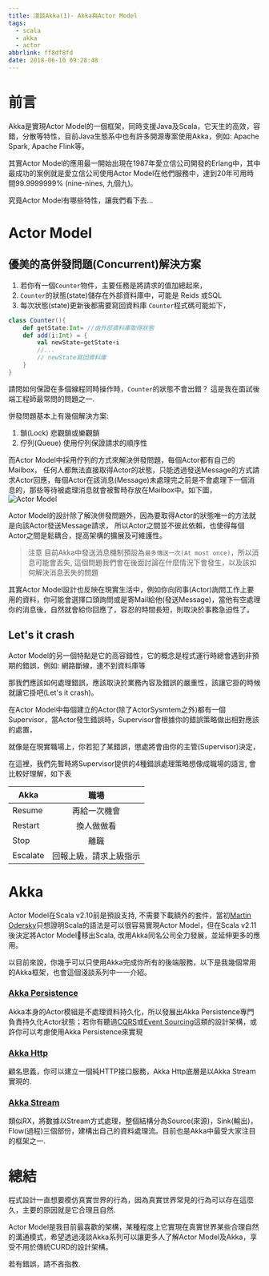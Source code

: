 ```yaml
---
title: 淺談Akka(1)- Akka與Actor Model
tags:
  - scala
  - akka
  - actor
abbrlink: ff8df8fd
date: 2018-06-10 09:28:48
---
```

# 前言
Akka是實現Actor Model的一個框架，同時支援Java及Scala，它天生的高效，容錯，分散等特性，目前Java生態系中也有許多開源專案使用Akka，例如: Apache Spark, Apache Flink等。

其實Actor Model的應用最一開始出現在1987年愛立信公司開發的Erlang中，其中最成功的案例就是愛立信公司使用Actor Model在他們服務中，達到20年可用時間99.9999999% (nine-nines, 九個九)。

究竟Actor Model有哪些特性，讓我們看下去...

# Actor Model
## 優美的高併發問題(Concurrent)解決方案

1. 若你有一個`Counter`物件，主要任務是將請求的值加總起來，
1. `Counter`的狀態(state)儲存在外部資料庫中，可能是 Reids 或SQL
1. 每次狀態(state)更新後都需要寫回資料庫
`Counter`程式碼可能如下，
```scala
class Counter(){
    def getState:Int= //由外部資料庫取得狀態
    def add(i:Int) = {
        val newState=getState+i
        //...
        // newState寫回資料庫
    }
}
```
請問如何保證在多個線程同時操作時，`Counter`的狀態不會出錯？
這是我在面試後端工程師最常問的問題之一.

併發問題基本上有幾個解決方案:
1. 鎖(Lock)
    悲觀鎖或樂觀鎖
1. 佇列(Queue)
    使用佇列保證請求的順序性

而Actor Model中採用佇列的方式來解決併發問題，每個Actor都有自己的Mailbox，
任何人都無法直接取得Actor的狀態，只能透過發送Message的方式請求Actor回應，每個Actor在該消息(Message)未處理完之前是不會處理下一個消息的，那些等待被處理消息就會被暫時存放在Mailbox中。如下圖，
![Actor Model](https://blog.scottlogic.com/rdoyle/assets/ActorModel.png)

Actor Model的設計除了解決併發問題外，因為要取得Actor的狀態唯一的方法就是向該Actor發送Message請求，
所以Actor之間並不彼此依賴，也使得每個Actor之間是鬆耦合，提高架構的擴展及可維護性。


> 注意
> 目前Akka中發送消息機制預設為`最多傳送一次(At most once)`，所以消息可能會丟失, 這個問題我們會在後面討論在什麼情況下會發生，以及該如何解決消息丟失的問題

其實Actor Model設計也反映在現實生活中，例如你向同事(Actor)詢問工作上要用的資料，你可能會選擇口頭詢問或是寄Mail給他(發送Message)，當他有空處理你的消息後，自然就會給你回應了，容忍的時間長短，則取決於事務急迫性了。

## Let's it crash
Actor Model的另一個特點是它的高容錯性，它的概念是程式運行時總會遇到非預期的錯誤，例如: 網路斷線，連不到資料庫等

那我們應該如何處理錯誤，應該取決於業務內容及錯誤的嚴重性，該讓它掛的時候就讓它掛吧(Let's it crash)。

在Actor Model中每個建立的Actor(除了ActorSysmtem之外)都有一個Supervisor，當Actor發生錯誤時，Supervisor會根據你的錯誤策略做出相對應該的處置，

就像是在現實職場上，你若犯了某錯誤，懲處將會由你的主管(Supervisor)決定，

在這裡，我們先暫時將Supervisor提供的4種錯誤處理策略想像成職場的語言, 會比較好理解，如下表

| Akka        | 職場           | 
| ------------- |:-------------:| 
| Resume      | 再給一次機會 | 
| Restart    | 換人做做看      |  
| Stop | 離職| 
| Escalate | 回報上級，請求上級指示| 

# Akka
Actor Model在Scala v2.10前是預設支持, 不需要下載額外的套件，當初[Martin Odersky](https://twitter.com/odersky)只想證明Scala的語法是可以很容易實現Actor Model，但在Scala v2.11後決定將Actor Model移出Scala, 改用Akka同名公司全力發展，並延伸更多的應用。

以目前來說，你幾乎可以只使用Akka完成你所有的後端服務，以下是我幾個常用的Akka框架，也會這個淺談系列中一一介紹。

### [Akka Persistence](https://doc.akka.io/docs/akka/2.5/persistence.html)
Akka本身的Actor模組是不處理資料持久化，所以發展出Akka Persistence專門負責持久化Actor狀態；若你有聽過[CQRS](https://martinfowler.com/bliki/CQRS.html)或[Event Sourcing](https://martinfowler.com/eaaDev/EventSourcing.html)這類的設計架構，或許你可以考慮使用Akka Persistence來實現

### [Akka Http](https://doc.akka.io/docs/akka-http/current/?language=scala)
顧名思義，你可以建立一個純HTTP接口服務，Akka Http底層是以Akka Stream實現的.

### [Akka Stream](https://doc.akka.io/docs/akka/2.5/stream/index.html)
類似RX，將數據以Stream方式處理，整個結構分為Source(來源)，Sink(輸出)，Flow(過程)三個部份，建構出自己的資料處理流。目前也是Akka中最受大家注目的框架之一.

# 總結
程式設計一直想要模仿真實世界的行為，因為真實世界常見的行為可以存在這麼久，主要的原因就是它合理且自然. 

Actor Model是我目前最喜歡的架構，某種程度上它實現在真實世界某些合理自然的溝通模式，希望透過淺談Akka系列可以讓更多人了解Actor Model及Akka，享受不用於傳統CURD的設計架構。

若有錯誤，請不吝指教.

